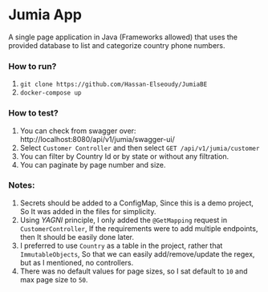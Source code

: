 # Jumia App
A single page application in Java (Frameworks allowed) that uses the provided database to list and categorize country phone numbers.

### How to run?
1. `git clone https://github.com/Hassan-Elseoudy/JumiaBE`
2. `docker-compose up`

### How to test?
1. You can check from swagger over: http://localhost:8080/api/v1/jumia/swagger-ui/
2. Select `Customer Controller` and then select `GET /api/v1/jumia/customer`
3. You can filter by Country Id or by state or without any filtration.
4. You can paginate by page number and size.

### Notes:
1. Secrets should be added to a ConfigMap, Since this is a demo project, So It was added in the files for simplicity.
2. Using *YAGNI* principle, I only added the `@GetMapping` request in `CustomerController`, If the requirements were to add multiple endpoints, then It should be easily done later.
3. I preferred to use `Country` as a table in the project, rather that `ImmutableObjects`, So that we can easily add/remove/update the regex, but as I mentioned, no controllers.
4. There was no default values for page sizes, so I sat default to `10` and max page size to `50`.
